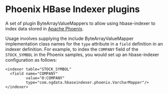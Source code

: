 Phoenix HBase Indexer plugins
=============================

A set of plugin ByteArrayValueMappers to allow using hbase-indexer to index data stored
in [Apache Phoenix](http://phoenix.apache.org).

Usage involves supplying the include ByteArrayValueMapper implementation class names for the `type` attribute in a
`field` definition in an indexer definition. For example, to index the `COMPANY` field of the `STOCK_SYMBOL` in the
Phoenix samples, you would set up an hbase-indexer configuration as follows:

    <indexer table="STOCK_SYMBOL"
      <field name="COMPANY" 
             value="0:COMPANY" 
             type="com.ngdata.hbaseindexer.phoenix.VarcharMapper"/>
    </indexer>


